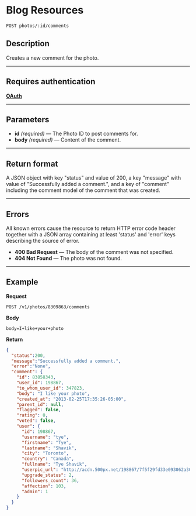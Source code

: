 # Blog Resources

    POST photos/:id/comments

## Description
Creates a new comment for the photo.

***

## Requires authentication
**[OAuth][]**

***

## Parameters
- **id** _(required)_ — The Photo ID to post comments for.
- **body** _(required)_ — Content of the comment.

***

## Return format
A JSON object with key "status" and value of 200, a key "message" with value of "Successfully added a comment.", and a key of "comment" including the comment model of the comment that was created.

***

## Errors
All known errors cause the resource to return HTTP error code header together with a JSON array containing at least 'status' and 'error' keys describing the source of error.

- **400 Bad Request** — The body of the comment was not specified.
- **404 Not Found** — The photo was not found.

***

## Example
**Request**

    POST /v1/photos/8309863/comments

**Body**

    body=I+like+your+photo

**Return**
``` json
{
  "status":200,
  "message":"Successfully added a comment.",
  "error":"None",
  "comment": {
    "id": 83858343,
    "user_id": 198867,
    "to_whom_user_id": 347823,
    "body": "I like your photo",
    "created_at": "2013-02-25T17:35:26-05:00",
    "parent_id": null,
    "flagged": false,
    "rating": 0,
    "voted": false,
    "user": {
      "id": 198867,
      "username": "tye",
      "firstname": "Tye",
      "lastname": "Shavik",
      "city": "Toronto",
      "country": "Canada",
      "fullname": "Tye Shavik",
      "userpic_url": "http://acdn.500px.net/198867/7f5f29fd33e093062a30e2bf3a9e605c446ba960/1.jpg?29",
      "upgrade_status": 2,
      "followers_count": 36,
      "affection": 103,
      "admin": 1
    }
  }
}
```

[OAuth]: https://github.com/500px/api-documentation/tree/master/authentication